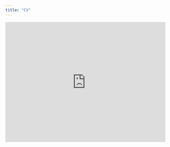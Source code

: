 ```yaml
---
title: "CV"
---
```


<embed src="https://drive.google.com/viewerng/
viewer?embedded=true&url=https://github.com/mindojune/mindojune.github.io/blob/master/cv.pdf" width="500" height="375">

